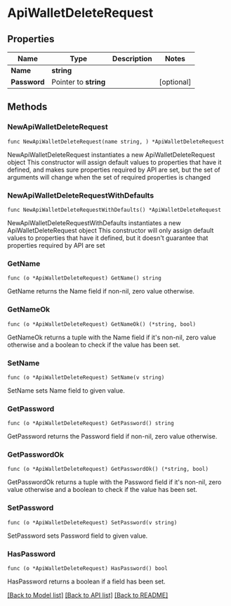 # ApiWalletDeleteRequest

## Properties

Name | Type | Description | Notes
------------ | ------------- | ------------- | -------------
**Name** | **string** |  | 
**Password** | Pointer to **string** |  | [optional] 

## Methods

### NewApiWalletDeleteRequest

`func NewApiWalletDeleteRequest(name string, ) *ApiWalletDeleteRequest`

NewApiWalletDeleteRequest instantiates a new ApiWalletDeleteRequest object
This constructor will assign default values to properties that have it defined,
and makes sure properties required by API are set, but the set of arguments
will change when the set of required properties is changed

### NewApiWalletDeleteRequestWithDefaults

`func NewApiWalletDeleteRequestWithDefaults() *ApiWalletDeleteRequest`

NewApiWalletDeleteRequestWithDefaults instantiates a new ApiWalletDeleteRequest object
This constructor will only assign default values to properties that have it defined,
but it doesn't guarantee that properties required by API are set

### GetName

`func (o *ApiWalletDeleteRequest) GetName() string`

GetName returns the Name field if non-nil, zero value otherwise.

### GetNameOk

`func (o *ApiWalletDeleteRequest) GetNameOk() (*string, bool)`

GetNameOk returns a tuple with the Name field if it's non-nil, zero value otherwise
and a boolean to check if the value has been set.

### SetName

`func (o *ApiWalletDeleteRequest) SetName(v string)`

SetName sets Name field to given value.


### GetPassword

`func (o *ApiWalletDeleteRequest) GetPassword() string`

GetPassword returns the Password field if non-nil, zero value otherwise.

### GetPasswordOk

`func (o *ApiWalletDeleteRequest) GetPasswordOk() (*string, bool)`

GetPasswordOk returns a tuple with the Password field if it's non-nil, zero value otherwise
and a boolean to check if the value has been set.

### SetPassword

`func (o *ApiWalletDeleteRequest) SetPassword(v string)`

SetPassword sets Password field to given value.

### HasPassword

`func (o *ApiWalletDeleteRequest) HasPassword() bool`

HasPassword returns a boolean if a field has been set.


[[Back to Model list]](../README.md#documentation-for-models) [[Back to API list]](../README.md#documentation-for-api-endpoints) [[Back to README]](../README.md)


